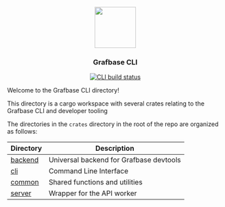 <p align="center">
  <a href="https://grafbase.com">
    <img src="https://grafbase.com/images/other/grafbase-logo-circle.png" height="96">
  </a>
  <h3 align="center">Grafbase CLI</h3>
</p>

<p align="center">
  <a href="https://github.com/grafbase/grafbase/actions/workflows/cli-build.yml">
    <img alt="CLI build status" src=https://github.com/grafbase/grafbase/actions/workflows/cli-build.yml/badge.svg>
  </a>
</p>

Welcome to the Grafbase CLI directory!

This directory is a cargo workspace with several crates relating to the Grafbase CLI and developer tooling

The directories in the `crates` directory in the root of the repo are organized as follows:

| Directory                  | Description                             |
| -------------------------- | --------------------------------------- |
| [backend](crates/backend/) | Universal backend for Grafbase devtools |
| [cli](crates/cli/)         | Command Line Interface                  |
| [common](crates/common/)   | Shared functions and utilities          |
| [server](crates/server/)   | Wrapper for the API worker              |
